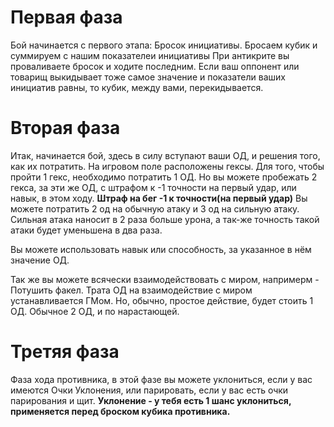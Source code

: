# Первая фаза
Бой начинается с первого этапа: Бросок инициативы.
Бросаем кубик и суммируем с нашим показателеи инициативы
При антикрите вы проваливаете бросок и ходите последним.
Если ваш оппонент или товарищ выкидывает тоже самое значение и показатели ваших инициатив равны, то кубик, между вами, перекидывается.

# Вторая фаза

Итак, начинается бой, здесь в силу вступают ваши ОД, и решения того, как их потратить. На игровом поле расположены гексы. 
Для того, чтобы пройти 1 гекс, необходимо потратить 1 ОД.
Но вы можете пробежать 2 гекса, за эти же ОД, с штрафом к -1 точности на первый удар, или навык, в этом ходу.
**Штраф на бег -1 к точности(на первый удар)**
Вы можете потратить 2 од на обычную атаку и 3 од на сильную атаку.
Сильная атака наносит в 2 раза больше урона, а так-же точность такой атаки будет уменьшена в два раза.

Вы можете использовать навык или способность, за указанное в нём значение ОД.

Так же вы можете всячески взаимодействовать с миром, напримерм - Потушить факел. Трата ОД на взаимодействие с миром устанавливается ГМом.
Но, обычно, простое действие, будет стоить 1 ОД. Обычное 2 ОД, и по нарастающей.

# Третяя фаза

Фаза хода противника, в этой фазе вы можете уклониться, если у вас имеются Очки Уклонения, или парировать, если у вас есть очки парирования и щит.
**Уклонение - у тебя есть 1 шанс уклониться, применяется перед броском кубика противника.**